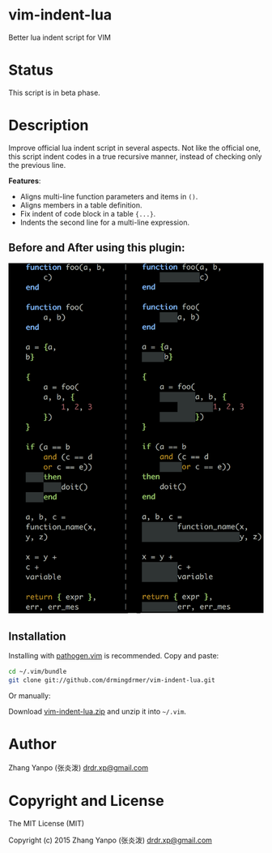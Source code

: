 # vim-indent-lua

Better lua indent script for VIM


# Status

This script is in beta phase.


# Description

Improve official lua indent script in several aspects.
Not like the official one, this script indent codes in a true recursive
manner, instead of checking only the previous line.

**Features**:

-   Aligns multi-line function parameters and items in `()`.
-   Aligns members in a table definition.
-   Fix indent of code block in a table `{...}`.
-   Indents the second line for a multi-line expression.


## Before and After using this plugin:

![](res/lua-before-after.png)


##  Installation

Installing with [pathogen.vim](https://github.com/tpope/vim-pathogen)
 is recommended. Copy and paste:

```sh
cd ~/.vim/bundle
git clone git://github.com/drmingdrmer/vim-indent-lua.git
```

Or manually:

Download [vim-indent-lua.zip](https://github.com/drmingdrmer/vim-indent-lua/archive/master.zip)
and unzip it into `~/.vim`.


# Author

Zhang Yanpo (张炎泼) <drdr.xp@gmail.com>


# Copyright and License

The MIT License (MIT)

Copyright (c) 2015 Zhang Yanpo (张炎泼) <drdr.xp@gmail.com>
